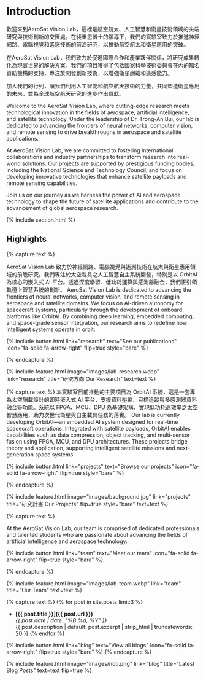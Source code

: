 ---
---

# Introduction
歡迎來到AeroSat Vision Lab，這裡是航空航太、人工智慧和衛星技術領域的尖端研究與技術創新的交匯處。在裴重恩博士的領導下，我們的實驗室致力於推進神經網路、電腦視覺和遙感技術的前沿研究，以推動航空航太和衛星應用的突破。

在AeroSat Vision Lab，我們致力於促進國際合作和產業夥伴關係，將研究成果轉化為現實世界的解決方案。我們的項目獲得了包括國家科學技術委員會在內的知名資助機構的支持，專注於開發創新技術，以增強衛星酬載和遙感能力。

加入我們的行列，讓我們利用人工智能和航空航天技術的力量，共同塑造衛星應用的未來，並為全球航空航天研究的進步作出貢獻。

Welcome to the AeroSat Vision Lab, where cutting-edge research meets technological innovation in the fields of aerospace, artificial intelligence, and satellite technology. Under the leadership of Dr. Trong-An Bui, our lab is dedicated to advancing the frontiers of neural networks, computer vision, and remote sensing to drive breakthroughs in aerospace and satellite applications.

At AeroSat Vision Lab, we are committed to fostering international collaborations and industry partnerships to transform research into real-world solutions. Our projects are supported by prestigious funding bodies, including the National Science and Technology Council, and focus on developing innovative technologies that enhance satellite payloads and remote sensing capabilities.

Join us on our journey as we harness the power of AI and aerospace technology to shape the future of satellite applications and contribute to the advancement of global aerospace research.

{% include section.html %}

## Highlights

{% capture text %}

AeroSat Vision Lab 致力於神經網路、電腦視覺與遙測技術在航太與衛星應用領域的前瞻研究。我們專注於太空載具之人工智慧自主系統開發，特別是以 OrbitAI 為核心的嵌入式 AI 平台。透過深度學習、低功耗運算與感測器融合，我們正引領軌道上智慧系統的創新。
AeroSat Vision Lab is dedicated to advancing the frontiers of neural networks, computer vision, and remote sensing in aerospace and satellite domains. We focus on AI-driven autonomy for spacecraft systems, particularly through the development of onboard platforms like OrbitAI. By combining deep learning, embedded computing, and space-grade sensor integration, our research aims to redefine how intelligent systems operate in orbit.

{%
  include button.html
  link="research"
  text="See our publications"
  icon="fa-solid fa-arrow-right"
  flip=true
  style="bare"
%}

{% endcapture %}

{%
  include feature.html
  image="images/lab-research.webp"
  link="research"
  title="研究方向 Our Research"
  text=text
%}

{% capture text %}
本實驗室目前推動的主要項目為 OrbitAI 系統，這是一套專為太空酬載設計的即時嵌入式 AI 平台，支援資料壓縮、目標追蹤與多感測器資料融合等功能。系統以 FPGA、MCU、DPU 為基礎架構，實現低功耗高效率之太空智慧應用，助力次世代衛星與自主載具任務的落實。
Our lab is currently developing OrbitAI—an embedded AI system designed for real-time spacecraft operations. Integrated with satellite payloads, OrbitAI enables capabilities such as data compression, object tracking, and multi-sensor fusion using FPGA, MCU, and DPU architectures. These projects bridge theory and application, supporting intelligent satellite missions and next-generation space systems.

{%
  include button.html
  link="projects"
  text="Browse our projects"
  icon="fa-solid fa-arrow-right"
  flip=true
  style="bare"
%}

{% endcapture %}

{%
  include feature.html
  image="images/background.jpg"
  link="projects"
  title="研究計畫 Our Projects"
  flip=true
  style="bare"
  text=text
%}

{% capture text %}

At the AeroSat Vision Lab, our team is comprised of dedicated professionals and talented students who are passionate about advancing the fields of artificial intelligence and aerospace technology. 

{%
  include button.html
  link="team"
  text="Meet our team"
  icon="fa-solid fa-arrow-right"
  flip=true
  style="bare"
%}

{% endcapture %}

{%
  include feature.html
  image="images/lab-team.webp"
  link="team"
  title="Our Team"
  text=text
%}

{% capture text %}
{% for post in site.posts limit:3 %}
- **[{{ post.title }}]({{ post.url }})**  
  _{{ post.date | date: "%B %d, %Y" }}_  
  {{ post.description | default: post.excerpt | strip_html | truncatewords: 20 }}
{% endfor %}

{%
  include button.html
  link="blog"
  text="View all blogs"
  icon="fa-solid fa-arrow-right"
  flip=true
  style="bare"
%}
{% endcapture %}

{%
  include feature.html
  image="images/noti.png"
  link="blog"
  title="Latest Blog Posts"
  text=text
  flip=true
%}
